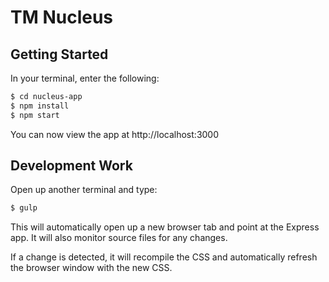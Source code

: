 # TM Nucleus

## Getting Started
In your terminal, enter the following:

```bash
$ cd nucleus-app
$ npm install
$ npm start
```

You can now view the app at http://localhost:3000

## Development Work
Open up another terminal and type:

```bash
$ gulp
```

This will automatically open up a new browser tab and point at the Express app. It will also monitor source files for any changes.

If a change is detected, it will recompile the CSS and automatically refresh the browser window with the new CSS.

